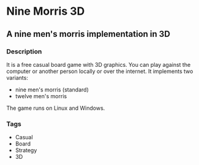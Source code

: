 # Nine Morris 3D

## A nine men's morris implementation in 3D

### Description

It is a free casual board game with 3D graphics. You can play against the computer
or another person locally or over the internet. It implements two variants:

- nine men's morris (standard)
- twelve men's morris

The game runs on Linux and Windows.

### Tags

- Casual
- Board
- Strategy
- 3D
